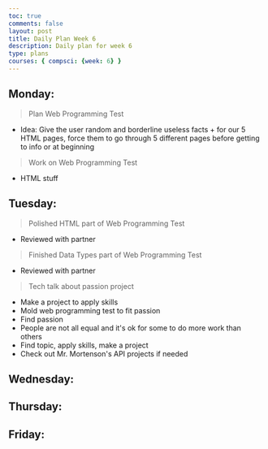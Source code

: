 ```yaml
---
toc: true
comments: false
layout: post
title: Daily Plan Week 6
description: Daily plan for week 6
type: plans
courses: { compsci: {week: 6} }
---
```


## Monday:
> Plan Web Programming Test
- Idea: Give the user random and borderline useless facts + for our 5 HTML pages, force them to go through 5 different pages before getting to info or at beginning

> Work on Web Programming Test
- HTML stuff

## Tuesday:
> Polished HTML part of Web Programming Test
- Reviewed with partner

> Finished Data Types part of Web Programming Test
- Reviewed with partner

> Tech talk about passion project
- Make a project to apply skills
- Mold web programming test to fit passion
- Find passion
- People are not all equal and it's ok for some to do more work than others
- Find topic, apply skills, make a project
- Check out Mr. Mortenson's API projects if needed

## Wednesday:
> 

## Thursday:
> 

## Friday:
> 